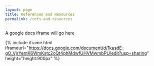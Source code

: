 ```yaml
---
layout: page
title: References and Resources
permalink: /refs-and-resources
---
```


A google docs iframe will go here

{% include iframe.html iframeurl="https://docs.google.com/document/d/1kasdE-gO_VjrYemK6WmKstc2oQt4phMdwfUHVMwmbPU/edit?usp=sharing" height="height:900px" %}
